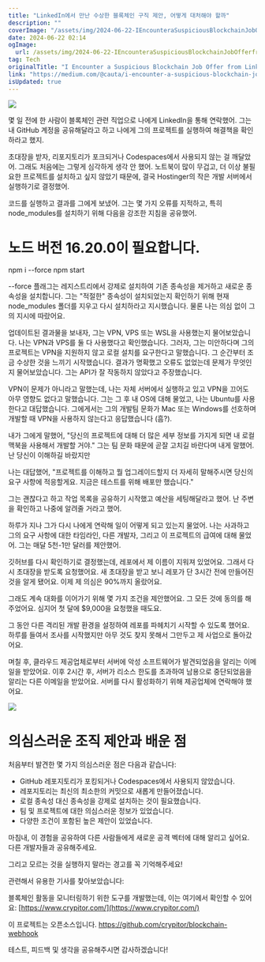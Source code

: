 ```yaml
---
title: "LinkedIn에서 만난 수상한 블록체인 구직 제안, 어떻게 대처해야 할까"
description: ""
coverImage: "/assets/img/2024-06-22-IEncounteraSuspiciousBlockchainJobOfferfromLinkedIn_0.png"
date: 2024-06-22 02:14
ogImage:
  url: /assets/img/2024-06-22-IEncounteraSuspiciousBlockchainJobOfferfromLinkedIn_0.png
tag: Tech
originalTitle: "I Encounter a Suspicious Blockchain Job Offer from LinkedIn"
link: "https://medium.com/@cauta/i-encounter-a-suspicious-blockchain-job-offer-from-linkedin-2cb172d9a454"
isUpdated: true
---
```


<img src="/assets/img/2024-06-22-IEncounteraSuspiciousBlockchainJobOfferfromLinkedIn_0.png" />

몇 일 전에 한 사람이 블록체인 관련 직업으로 나에게 LinkedIn을 통해 연락했어. 그는 내 GitHub 계정을 공유해달라고 하고 나에게 그의 프로젝트를 실행하여 해결책을 확인하라고 했지.

초대장을 받자, 리포지토리가 포크되거나 Codespaces에서 사용되지 않는 걸 깨달았어. 그래도 처음에는 그렇게 심각하게 생각 안 했어. 노트북이 많이 무겁고, 더 이상 불필요한 프로젝트를 설치하고 싶지 않았기 때문에, 결국 Hostinger의 작은 개발 서버에서 실행하기로 결정했어.

코드를 실행하고 결과를 그에게 보냈어. 그는 몇 가지 오류를 지적하고, 특히 node_modules를 설치하기 위해 다음을 강조한 지침을 공유했어.

<!-- seedividend - 사각형 -->

<ins class="adsbygoogle"
     style="display:block"
     data-ad-client="ca-pub-4877378276818686"
     data-ad-slot="1898504329"
     data-ad-format="auto"
     data-full-width-responsive="true"></ins>

<script>
     (adsbygoogle = window.adsbygoogle || []).push({});
</script>

# 노드 버전 16.20.0이 필요합니다.

npm i --force
npm start

--force 플래그는 레지스트리에서 강제로 설치하여 기존 종속성을 제거하고 새로운 종속성을 설치합니다. 그는 "적절한" 종속성이 설치되었는지 확인하기 위해 현재 node_modules 폴더를 지우고 다시 설치하라고 지시했습니다. 물론 나는 의심 없이 그의 지시에 따랐어요.

업데이트된 결과물을 보내자, 그는 VPN, VPS 또는 WSL을 사용했는지 물어보았습니다. 나는 VPN과 VPS를 둘 다 사용했다고 확인했습니다. 그러자, 그는 미안하다며 그의 프로젝트는 VPN을 지원하지 않고 로컬 설치를 요구한다고 말했습니다. 그 순간부터 조금 수상한 것을 느끼기 시작했습니다. 결과가 명확했고 오류도 없었는데 문제가 무엇인지 물어보았습니다. 그는 API가 잘 작동하지 않았다고 주장했습니다.

VPN이 문제가 아니라고 말했는데, 나는 자체 서버에서 실행하고 있고 VPN을 끄어도 아무 영향도 없다고 말했습니다. 그는 그 후 내 OS에 대해 물었고, 나는 Ubuntu를 사용한다고 대답했습니다. 그에게서는 그의 개발팀 문화가 Mac 또는 Windows를 선호하며 개발할 때 VPN을 사용하지 않는다고 응답했습니다 (흠?).

<!-- seedividend - 사각형 -->

<ins class="adsbygoogle"
     style="display:block"
     data-ad-client="ca-pub-4877378276818686"
     data-ad-slot="1898504329"
     data-ad-format="auto"
     data-full-width-responsive="true"></ins>

<script>
     (adsbygoogle = window.adsbygoogle || []).push({});
</script>

내가 그에게 말했어, "당신의 프로젝트에 대해 더 많은 세부 정보를 가지게 되면 내 로컬 맥북을 사용해서 개발할 거야." 그는 팀 문화 때문에 곧잘 고치길 바란다며 내게 말했어. 난 당신이 이해하길 바랐지만

나는 대답했어, "프로젝트를 이해하고 뭘 업그레이드할지 더 자세히 말해주시면 당신의 요구 사항에 적응할게요. 지금은 테스트를 위해 배포만 했습니다."

그는 괜찮다고 하고 작업 목록을 공유하기 시작했고 예산을 세팅해달라고 했어. 난 주변을 확인하고 나중에 알려줄 거라고 했어.

하루가 지나 그가 다시 나에게 연락해 일이 어떻게 되고 있는지 물었어. 나는 사과하고 그의 요구 사항에 대한 타임라인, 다른 개발자, 그리고 이 프로젝트의 급여에 대해 물었어. 그는 매달 5천-1만 달러를 제안했어.

<!-- seedividend - 사각형 -->

<ins class="adsbygoogle"
     style="display:block"
     data-ad-client="ca-pub-4877378276818686"
     data-ad-slot="1898504329"
     data-ad-format="auto"
     data-full-width-responsive="true"></ins>

<script>
     (adsbygoogle = window.adsbygoogle || []).push({});
</script>

깃허브를 다시 확인하기로 결정했는데, 레포에서 제 이름이 지워져 있었어요. 그래서 다시 초대장을 받도록 요청했어요. 새 초대장을 받고 보니 레포가 단 3시간 전에 만들어진 것을 알게 됐어요. 이제 제 의심은 90%까지 올랐어요.

그래도 계속 대화를 이어가기 위해 몇 가지 조건을 제안했어요. 그 모든 것에 동의를 해주었어요. 심지어 첫 달에 $9,000을 요청했을 때도요.

그 동안 다른 격리된 개발 환경을 설정하여 레포를 파헤치기 시작할 수 있도록 했어요. 하루를 들여서 조사를 시작했지만 아무 것도 찾지 못해서 그만두고 제 사업으로 돌아갔어요.

며칠 후, 클라우드 제공업체로부터 서버에 악성 소프트웨어가 발견되었음을 알리는 이메일을 받았어요. 이후 2시간 후, 서버가 리소스 한도를 초과하여 남용으로 중단되었음을 알리는 다른 이메일을 받았어요. 서버를 다시 활성화하기 위해 제공업체에 연락해야 했어요.

<!-- seedividend - 사각형 -->

<ins class="adsbygoogle"
     style="display:block"
     data-ad-client="ca-pub-4877378276818686"
     data-ad-slot="1898504329"
     data-ad-format="auto"
     data-full-width-responsive="true"></ins>

<script>
     (adsbygoogle = window.adsbygoogle || []).push({});
</script>

<img src="/assets/img/2024-06-22-IEncounteraSuspiciousBlockchainJobOfferfromLinkedIn_1.png" />

# 의심스러운 조직 제안과 배운 점

처음부터 발견한 몇 가지 의심스러운 점은 다음과 같습니다:

- GitHub 레포지토리가 포킹되거나 Codespaces에서 사용되지 않았습니다.
- 레포지토리는 최신의 최소한의 커밋으로 새롭게 만들어졌습니다.
- 로컬 종속성 대신 종속성을 강제로 설치하는 것이 필요했습니다.
- 팀 및 프로젝트에 대한 의심스러운 정보가 있었습니다.
- 다양한 조건이 포함된 높은 제안이 있었습니다.

<!-- seedividend - 사각형 -->

<ins class="adsbygoogle"
     style="display:block"
     data-ad-client="ca-pub-4877378276818686"
     data-ad-slot="1898504329"
     data-ad-format="auto"
     data-full-width-responsive="true"></ins>

<script>
     (adsbygoogle = window.adsbygoogle || []).push({});
</script>

마침내, 이 경험을 공유하여 다른 사람들에게 새로운 공격 벡터에 대해 알리고 싶어요. 다른 개발자들과 공유해주세요.

그리고 모르는 것을 실행하지 말라는 경고를 꼭 기억해주세요!

관련해서 유용한 기사를 찾아보았습니다:

블록체인 활동을 모니터링하기 위한 도구를 개발했는데, 이는 여기에서 확인할 수 있어요: [https://www.crypitor.com/](https://www.crypitor.com/)

<!-- seedividend - 사각형 -->

<ins class="adsbygoogle"
     style="display:block"
     data-ad-client="ca-pub-4877378276818686"
     data-ad-slot="1898504329"
     data-ad-format="auto"
     data-full-width-responsive="true"></ins>

<script>
     (adsbygoogle = window.adsbygoogle || []).push({});
</script>

이 프로젝트는 오픈소스입니다. https://github.com/crypitor/blockchain-webhook

테스트, 피드백 및 생각을 공유해주시면 감사하겠습니다!
